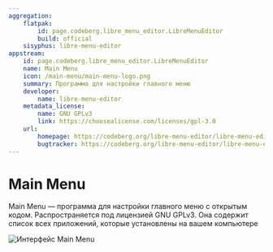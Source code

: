 ```yaml
---
aggregation:
    flatpak:
        id: page.codeberg.libre_menu_editor.LibreMenuEditor
        build: official
    sisyphus: libre-menu-editor
appstream:
    id: page.codeberg.libre_menu_editor.LibreMenuEditor
    name: Main Menu
    icon: /main-menu/main-menu-logo.png
    summary: Программа для настройки главного меню
    developer:
        name: libre-menu-editor
    metadata_license:
        name: GNU GPLv3
        link: https://choosealicense.com/licenses/gpl-3.0
    url:
        homepage: https://codeberg.org/libre-menu-editor/libre-menu-editor
        bugtracker: https://codeberg.org/libre-menu-editor/libre-menu-editor/issues
---
```


# Main Menu

Main Menu — программа для настройки главного меню с открытым кодом. Распространяется под лицензией GNU GPLv3. Она содержит список всех приложений, которые установлены на вашем компьютере

![Интерфейс Main Menu](/main-menu/main-menu-1.png)

<!--@include: @apps/_parts/install/content-flatpak.md-->
<!--@include: @apps/_parts/install/content-repo.md-->
